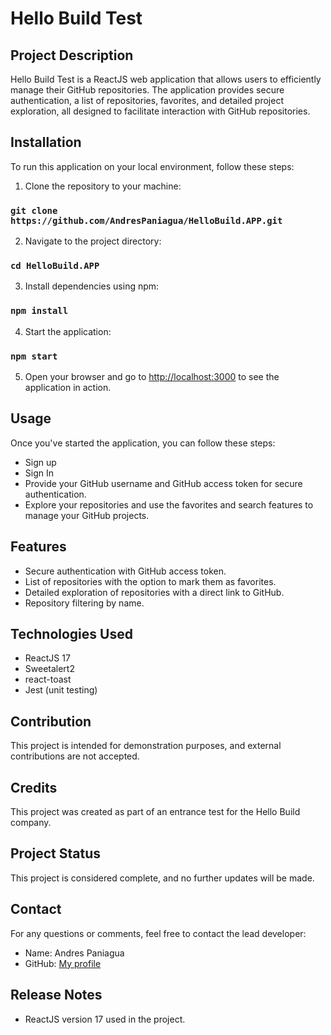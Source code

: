 # Hello Build Test

## Project Description
Hello Build Test is a ReactJS web application that allows users to efficiently manage their GitHub repositories. The application provides secure authentication, a list of repositories, favorites, and detailed project exploration, all designed to facilitate interaction with GitHub repositories.

## Installation
To run this application on your local environment, follow these steps:

1. Clone the repository to your machine:
### `git clone https://github.com/AndresPaniagua/HelloBuild.APP.git`

2. Navigate to the project directory:
### `cd HelloBuild.APP`

3. Install dependencies using npm:
### `npm install`

4. Start the application:
### `npm start`

5. Open your browser and go to [http://localhost:3000](http://localhost:3000) to see the application in action.

## Usage
Once you've started the application, you can follow these steps:

- Sign up
- Sign In
- Provide your GitHub username and GitHub access token for secure authentication.
- Explore your repositories and use the favorites and search features to manage your GitHub projects.

## Features
- Secure authentication with GitHub access token.
- List of repositories with the option to mark them as favorites.
- Detailed exploration of repositories with a direct link to GitHub.
- Repository filtering by name.

## Technologies Used
- ReactJS 17
- Sweetalert2
- react-toast
- Jest (unit testing)

## Contribution
This project is intended for demonstration purposes, and external contributions are not accepted.

## Credits
This project was created as part of an entrance test for the Hello Build company.

## Project Status
This project is considered complete, and no further updates will be made.

## Contact
For any questions or comments, feel free to contact the lead developer:

- Name: Andres Paniagua
- GitHub: [My profile]((https://github.com/AndresPaniagua))

## Release Notes
- ReactJS version 17 used in the project.

